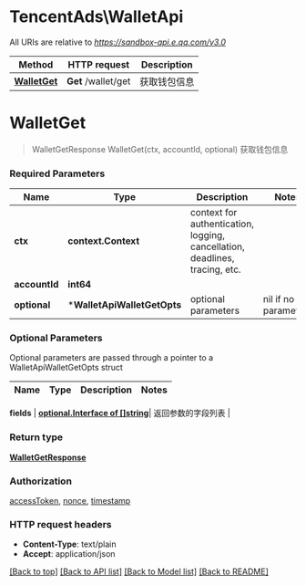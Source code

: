 # TencentAds\WalletApi

All URIs are relative to *https://sandbox-api.e.qq.com/v3.0*

Method | HTTP request | Description
------------- | ------------- | -------------
[**WalletGet**](WalletApi.md#WalletGet) | **Get** /wallet/get | 获取钱包信息


# **WalletGet**
> WalletGetResponse WalletGet(ctx, accountId, optional)
获取钱包信息

### Required Parameters

Name | Type | Description  | Notes
------------- | ------------- | ------------- | -------------
 **ctx** | **context.Context** | context for authentication, logging, cancellation, deadlines, tracing, etc.
  **accountId** | **int64**|  | 
 **optional** | ***WalletApiWalletGetOpts** | optional parameters | nil if no parameters

### Optional Parameters
Optional parameters are passed through a pointer to a WalletApiWalletGetOpts struct

Name | Type | Description  | Notes
------------- | ------------- | ------------- | -------------

 **fields** | [**optional.Interface of []string**](string.md)| 返回参数的字段列表 | 

### Return type

[**WalletGetResponse**](WalletGetResponse.md)

### Authorization

[accessToken](../README.md#accessToken), [nonce](../README.md#nonce), [timestamp](../README.md#timestamp)

### HTTP request headers

 - **Content-Type**: text/plain
 - **Accept**: application/json

[[Back to top]](#) [[Back to API list]](../README.md#documentation-for-api-endpoints) [[Back to Model list]](../README.md#documentation-for-models) [[Back to README]](../README.md)

